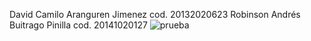 David Camilo Aranguren Jimenez cod. 20132020623
Robinson Andrés Buitrago Pinilla cod. 20141020127
![prueba](C:/Users/estudiantes/Pictures/Nueva/ud.png)
